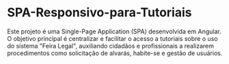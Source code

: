 # SPA-Responsivo-para-Tutoriais
Este projeto é uma Single-Page Application (SPA) desenvolvida em Angular. O objetivo principal é centralizar e facilitar o acesso a tutoriais sobre o uso do sistema "Feira Legal", auxiliando cidadãos e profissionais a realizarem procedimentos como solicitação de alvarás, habite-se e gestão de usuários.
